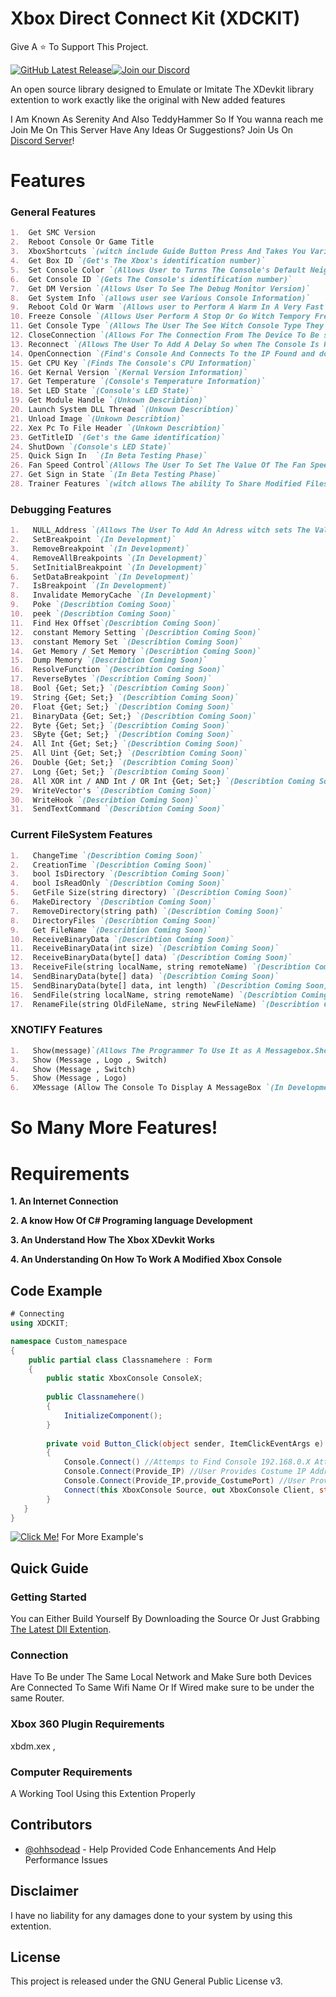 #  Xbox Direct Connect Kit (XDCKIT)
Give A ⭐ To Support This Project.

[![GitHub Latest Release](https://img.shields.io/badge/Latest-Release-red)](https://github.com/XBM360/XDCKIT/releases)[![Join our Discord](https://img.shields.io/badge/join%20Us-discord-7289DA)](https://discord.gg/QvdmNnfQ86)


An open source library designed to Emulate or Imitate The XDevkit library extention to work exactly like the original with New added features

I Am Known As Serenity And Also TeddyHammer So If You wanna reach me Join Me On This Server
Have Any Ideas Or Suggestions? Join Us On [Discord Server](https://discord.gg/QvdmNnfQ86)!

# Features

### General Features
```markdown
1.  Get SMC Version
2.  Reboot Console Or Game Title
3.  XboxShortcuts `(witch include Guide Button Press And Takes You Various Places On The Xbox Such As Friends List Etc)`
4.  Get Box ID `(Get's The Xbox's identification number)`
5.  Set Console Color `(Allows User to Turns The Console's Default Neighborhood Icon to any of the following... (black , blue , bluegray , nosidecar)`
6.  Get Console ID `(Gets The Console's identification number)`
7.  Get DM Version `(Allows User To See The Debug Monitor Version)`
8.  Get System Info `(allows user see Various Console Information)`
9.  Reboot Cold Or Warm `(Allows user to Perform A Warm In A Very Fast Manner Or A Cold Reboot WItch Attempts To Reboot Slowly)`
10. Freeze Console `(Allows User Perform A Stop Or Go Witch Tempory Freezes The Console Until A Go Command Is Sent)`
11. Get Console Type `(Allows The User The See Witch Console Type They Own)`
12. CloseConnection `(Allows For The Connection From The Device To Be severed From Each Other)`
13. Reconnect `(Allows The User To Add A Delay So when The Console Is Ready The User Can Connect To It)`
14. OpenConnection `(Find's Console And Connects To the IP Found and does not set class meaning you would have to set ConsoleX TO XDCKIT)`
15. Get CPU Key `(Finds The Console's CPU Information)`
16. Get Kernal Version `(Kernal Version Information)`
17. Get Temperature `(Console's Temperature Information)`
18. Set LED State `(Console's LED State)`
19. Get Module Handle `(Unkown Describtion)`
20. Launch System DLL Thread `(Unkown Describtion)`
21. Unload Image `(Unkown Describtion)`
22. Xex Pc To File Header `(Unkown Describtion)`
23. GetTitleID `(Get's the Game identification)` 
24. ShutDown `(Console's LED State)`
25. Quick Sign In  `(In Beta Testing Phase)`
26. Fan Speed Control`(Allows The User To Set The Value Of The Fan Speed)`
27. Get Sign in State `(In Beta Testing Phase)`
28. Trainer Features `(witch allows The ability To Share Modified Files For Any Game To Be modded)`
```
### Debugging Features
```markdown
1.   NULL_Address `(Allows The User To Add An Adress witch sets The Value To 6000000 meaning that you are making a null value)`
2.   SetBreakpoint `(In Development)`
3.   RemoveBreakpoint `(In Development)`
4.   RemoveAllBreakpoints `(In Development)`
5.   SetInitialBreakpoint `(In Development)`
6.   SetDataBreakpoint `(In Development)`
7.   IsBreakpoint `(In Development)`
8.   Invalidate MemoryCache `(In Development)`
9.   Poke `(Describtion Coming Soon)`
10.  peek `(Describtion Coming Soon)`
11.  Find Hex Offset`(Describtion Coming Soon)`
12.  constant Memory Setting `(Describtion Coming Soon)`
13.  constant Memory Set `(Describtion Coming Soon)`
14.  Get Memory / Set Memory `(Describtion Coming Soon)`
15.  Dump Memory `(Describtion Coming Soon)`
16.  ResolveFunction `(Describtion Coming Soon)`
17.  ReverseBytes `(Describtion Coming Soon)`
18.  Bool {Get; Set;} `(Describtion Coming Soon)`
19.  String {Get; Set;} `(Describtion Coming Soon)`
20.  Float {Get; Set;} `(Describtion Coming Soon)`
21.  BinaryData {Get; Set;} `(Describtion Coming Soon)`
22.  Byte {Get; Set;} `(Describtion Coming Soon)`
23.  SByte {Get; Set;} `(Describtion Coming Soon)`
24.  All Int {Get; Set;} `(Describtion Coming Soon)`
25.  All Uint {Get; Set;} `(Describtion Coming Soon)`
26.  Double {Get; Set;} `(Describtion Coming Soon)`
27.  Long {Get; Set;} `(Describtion Coming Soon)`
28.  All XOR int / AND Int / OR Int {Get; Set;} `(Describtion Coming Soon)`
29.  WriteVector's `(Describtion Coming Soon)`
30.  WriteHook `(Describtion Coming Soon)`
31.  SendTextCommand `(Describtion Coming Soon)`
```
### Current FileSystem Features
```markdown
1.   ChangeTime `(Describtion Coming Soon)`
2.   CreationTime `(Describtion Coming Soon)`
3.   bool IsDirectory `(Describtion Coming Soon)`
4.   bool IsReadOnly `(Describtion Coming Soon)`
5.   GetFile Size(string directory) `(Describtion Coming Soon)`
6.   MakeDirectory `(Describtion Coming Soon)`
7.   RemoveDirectory(string path) `(Describtion Coming Soon)`
8.   DirectoryFiles `(Describtion Coming Soon)`
9.   Get FileName `(Describtion Coming Soon)`
10.  ReceiveBinaryData `(Describtion Coming Soon)`
11.  ReceiveBinaryData(int size) `(Describtion Coming Soon)`
12.  ReceiveBinaryData(byte[] data) `(Describtion Coming Soon)`
13.  ReceiveFile(string localName, string remoteName) `(Describtion Coming Soon)`
14.  SendBinaryData(byte[] data) `(Describtion Coming Soon)`
15.  SendBinaryData(byte[] data, int length) `(Describtion Coming Soon)`
16.  SendFile(string localName, string remoteName) `(Describtion Coming Soon)`
17.  RenameFile(string OldFileName, string NewFileName) `(Describtion Coming Soon)`
```
### XNOTIFY Features
```markdown
1.   Show(message)`(Allows The Programmer To Use It as A Messagebox.Show and Contains The Ability To Turn Off Notifications at Any Moment If A Programmer Added a switch Example's Below)`
3.   Show (Message , Logo , Switch)
4.   Show (Message , Switch)
5.   Show (Message , Logo)
6.   XMessage (Allow The Console To Display A MessageBox `(In Development)) `
```
# So Many More Features!

# Requirements
**1. An Internet Connection**

**2. A know How Of C# Programing language Development**

**3. An Understand How The Xbox XDevkit Works**

**4. An Understanding On How To Work A Modified Xbox Console**

## Code Example

```C#
# Connecting
using XDCKIT;

namespace Custom_namespace
{
    public partial class Classnamehere : Form
    {
        public static XboxConsole ConsoleX;
    
        public Classnamehere()
        {
            InitializeComponent();
        }
        
        private void Button_Click(object sender, ItemClickEventArgs e)
        {
            Console.Connect() //Attemps to Find Console 192.168.0.X Attempts compensate for X aka finds last digit.
            Console.Connect(Provide_IP) //User Provides Costume IP Address
            Console.Connect(Provide_IP,provide_CostumePort) //User Provides The IP Address and Port Number "Port Number Is Always 730" Regardless was added for more flexibility.
            Connect(this XboxConsole Source, out XboxConsole Client, string ConsoleNameOrIP = "default", int Port = 730) //sets the (ConsoleX) to XDCKIT class so everythin can be called like so example: ConsoleX.Screenshot() , then if IP Address is Provide then it proceeds to Connect also you can provide Port Number Witch By Again Defualt Is 730.
        }
   }
}
```
[![Click Me!](https://img.shields.io/badge/Click-Me!-blue)](https://XboxVillain.github.io/XDCKIT/) For More Example's
## Quick Guide

### Getting Started

You can Either Build Yourself By Downloading the Source Or Just Grabbing [The Latest Dll Extention](https://github.com/XBM360/XDCKIT/releases).

### Connection

Have To Be under The Same Local Network and Make Sure both Devices Are Connected To Same Wifi Name Or If Wired make sure to be under the same Router.

### Xbox 360 Plugin Requirements
xbdm.xex , 

### Computer Requirements
A Working Tool Using this Extention Properly
## Contributors
* [@ohhsodead](https://github.com/ohhsodead) - Help Provided Code Enhancements And Help Performance Issues
## Disclaimer
I have no liability for any damages done to your system by using this extention.
## License
This project is released under the GNU General Public License v3.

